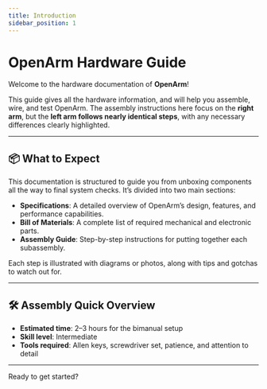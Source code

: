 ```yaml
---
title: Introduction
sidebar_position: 1
---
```


# OpenArm Hardware Guide

Welcome to the hardware documentation of **OpenArm**!

This guide gives all the hardware information, and will help you assemble, wire, and test OpenArm. The assembly instructions here focus on the **right arm**, but the **left arm follows nearly identical steps**, with any necessary differences clearly highlighted.

---

## 📦 What to Expect

This documentation is structured to guide you from unboxing components all the way to final system checks. It’s divided into two main sections:

- **Specifications**: A detailed overview of OpenArm’s design, features, and performance capabilities.
- **Bill of Materials**: A complete list of required mechanical and electronic parts.
- **Assembly Guide**: Step-by-step instructions for putting together each subassembly.

Each step is illustrated with diagrams or photos, along with tips and gotchas to watch out for.

---

## 🛠️ Assembly Quick Overview

- **Estimated time**: 2–3 hours for the bimanual setup
- **Skill level**: Intermediate
- **Tools required**: Allen keys, screwdriver set, patience, and attention to detail

---

Ready to get started?
